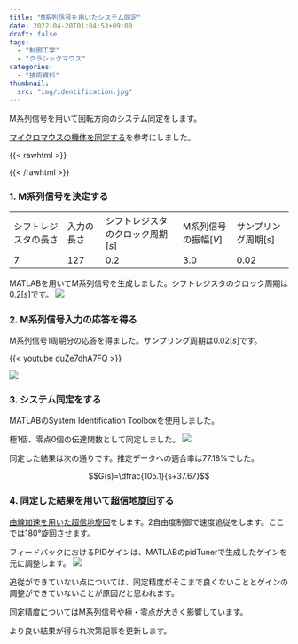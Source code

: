```yaml
---
title: "M系列信号を用いたシステム同定"
date: 2022-04-20T01:04:53+09:00
draft: false
tags:
  - "制御工学"
  - "クラシックマウス"
categories:
  - "技術資料"
thumbnail:
  src: "img/identification.jpg"
---
```


M系列信号を用いて回転方向のシステム同定をします。

<!--more-->

[マイクロマウスの機体を同定する](http://idken.net/posts/2017-06-02-systemident/)を参考にしました。

{{< rawhtml >}}
<script src="https://cdnjs.cloudflare.com/ajax/libs/mathjax/2.7.4/MathJax.js?config=TeX-AMS-MML_HTMLorMML"></script>
<script type="text/x-mathjax-config">
    MathJax.Hub.Config({tex2jax: {inlineMath: [['$','$'], ['\\(','\\)']]}});
</script>
{{< /rawhtml >}}

### 1. M系列信号を決定する
|    |    |   |   |   |
| ---- |----| ---- | ---- | ---- |
|  シフトレジスタの長さ  | 入力の長さ | シフトレジスタのクロック周期$[s]$ | M系列信号の振幅$[V]$ | サンプリング周期$[s]$ |
|  7  |  127 | 0.2 | 3.0 | 0.02 |

MATLABを用いてM系列信号を生成しました。シフトレジスタのクロック周期は$0.2[s]$です。
![](https://i.imgur.com/XUJEn4P.jpg)
### 2. M系列信号入力の応答を得る
M系列信号1周期分の応答を得ました。サンプリング周期は$0.02[s]$です。

{{< youtube duZe7dhA7FQ >}}

![](https://i.imgur.com/eswxLee.jpg)
### 3. システム同定をする
MATLABのSystem Identification Toolboxを使用しました。

極1個、零点0個の伝達関数として同定しました。
![](https://i.imgur.com/vhyWyq5.jpg)

同定した結果は次の通りです。推定データへの適合率は77.18%でした。

$$G(s)=\dfrac{105.1}{s+37.67}$$
### 4. 同定した結果を用いて超信地旋回する
[曲線加速を用いた超信地旋回](https://teruru-52.github.io/post/2022-03-22-rotation-curved-acceleration/)をします。2自由度制御で速度追従をします。ここでは180°旋回させます。

フィードバックにおけるPIDゲインは、MATLABのpidTunerで生成したゲインを元に調整します。
![](https://i.imgur.com/qCx7JUz.jpg)

追従ができていない点については、同定精度がそこまで良くないこととゲインの調整ができていないことが原因だと思われます。

同定精度についてはM系列信号や極・零点が大きく影響しています。

より良い結果が得られ次第記事を更新します。

